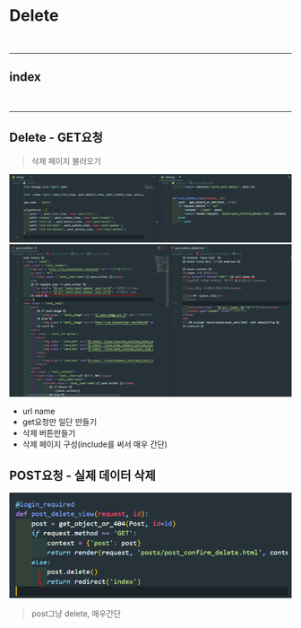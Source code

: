 # Delete

<br>

---

## index



<br>

---

## Delete - GET요청
> 삭제 페이지 불러오기


![CRUD](/Image/Django/d6.PNG)
![CRUD](/Image/Django/d7.PNG)

* url name
* get요청만 일단 만들기
* 삭제 버튼만들기
* 삭제 페이지 구성(include를 써서 매우 간단)

## POST요청 - 실제 데이터 삭제

![CRUD](/Image/Django/d8.PNG)
> post그냥 delete, 매우간단